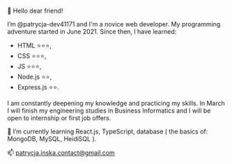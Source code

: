 👋 Hello dear friend!

I’m @patrycja-dev41171 and I'm a novice web developer. My programming adventure started in June 2021. Since then, I have learned: 

- HTML ⭐⭐⭐, 
- CSS ⭐⭐⭐, 
- JS ⭐⭐⭐, 
- Node.js ⭐⭐, 
- Express.js ⭐⭐.

I am constantly deepening my knowledge and practicing my skills. In March I will finish my engineering studies in Business Informatics and I will be open to internship or first job offers.

🌱 I’m currently learning React.js, TypeScript, database ( the basics of: MongoDB, MySQL, HeidiSQL ).

📫 patrycja.inska.contact@gmail.com


